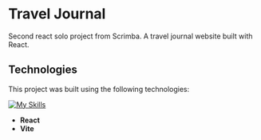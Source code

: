 # Travel Journal

Second react solo project from Scrimba. A travel journal website built with React.

## Technologies  

This project was built using the following technologies: 

[![My Skills](https://skillicons.dev/icons?i=react,vite)](https://skillicons.dev)  

- **React**
- **Vite**
